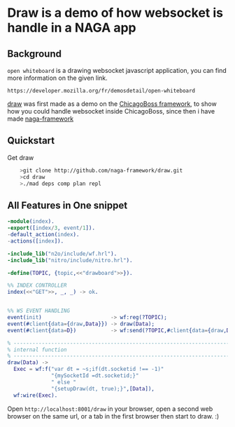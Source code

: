 Draw is a demo of how websocket is handle in a NAGA app
=======================================================

Background
----------

`open whiteboard` is a drawing websocket javascript application,
you can find more information on the given link. 

    https://developer.mozilla.org/fr/demosdetail/open-whiteboard

[draw](http://github.com/mihawk/draw) was first made as a demo on the [ChicagoBoss framework](), to show how you could
handle websocket inside ChicagoBoss, since then i have made [naga-framework](http://github.com/naga-framework/naga)

Quickstart
----------

Get draw

```sh
    >git clone http://github.com/naga-framework/draw.git
    >cd draw
    >./mad deps comp plan repl
```
    
All Features in One snippet
---------------------------

```erlang
-module(index).
-export([index/3, event/1]).
-default_action(index).
-actions([index]).

-include_lib("n2o/include/wf.hrl").
-include_lib("nitro/include/nitro.hrl").

-define(TOPIC, {topic,<<"drawboard">>}).

%% INDEX CONTROLLER
index(<<"GET">>, _, _) -> ok.


%% WS EVENT HANDLING
event(init)                      -> wf:reg(?TOPIC);
event(#client{data={draw,Data}}) -> draw(Data);
event(#client{data=D})           -> wf:send(?TOPIC,#client{data={draw,D}}).

% -----------------------------------------------------------------------------
% internal function
% -----------------------------------------------------------------------------
draw(Data) -> 
  Exec = wf:f("var dt = ~s;if(dt.socketid !== -1)"
              "{mySocketId =dt.socketid;}"
              " else "
              "{setupDraw(dt, true);}",[Data]),
  wf:wire(Exec).
```

Open `http://localhost:8001/draw` in your browser,
open a second web browser on the same url, or a tab
in the first browser then start to draw. :)
